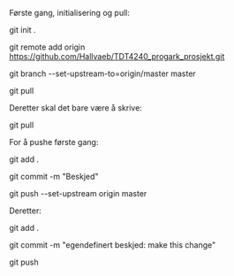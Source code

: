 Første gang, initialisering og pull:

git init .

git remote add origin https://github.com/Hallvaeb/TDT4240_progark_prosjekt.git

git branch --set-upstream-to=origin/master master

git pull

Deretter skal det bare være å skrive: 

git pull

For å pushe første gang:

git add .

git commit -m "Beskjed"

git push --set-upstream origin master


Deretter:

git add .

git commit -m "egendefinert beskjed: make this change"

git push
